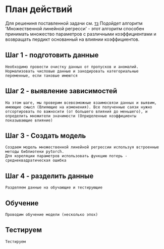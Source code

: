 # План действий

Для решениня поставленной задачи см. [тз](readmeFiles/technicalTask.md)
Подойдет алгоритм 'Множественной линейной регресси' - этот алгоритм способен принимать множество параметров с различными коэффициентами и возвращать пердикт основанный на влиянии коэффициентов.

## Шаг 1 - подготовить данные

    Необходимо провести очистку данных от пропусков и аномалий. Нормализовать числовые данные и закодировать категориальные переменные, если таковые имеются

## Шаг 2 - выявление зависимостей

    На этом шаге, мы проверим всевозможные взаимосвязи данных и выявим, имеющие смысл (Влияющие на изменения). Все полученные саязи нужно отсортировать по важносити (от большего влияния до меньшего), и определить множители значимости (Оприделенные коэффициенты показывающие влияние)

## Шаг 3 - Создать модель

    Создаем модель множественной линейной регрессии используя встроенные методы библиотеки pytorch.
    Для кореляции параметров использовать функцию потерь - среднеквадратическая ошибка

## Шаг 4 - разделить данные

    Разделяем данные на обучающие и тестирующие

## Обучение

    Проводим обучение модели (несколько эпох)

## Тестируем

    Тестируем
